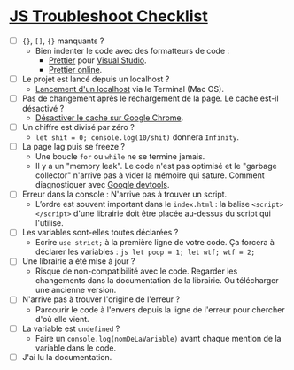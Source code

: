 # [JS Troubleshoot Checklist](./)

- [ ] `{}`, `[]`, `{}` manquants ?
  - Bien indenter le code avec des formatteurs de code :
	  - [Prettier](https://marketplace.visualstudio.com/items?itemName=esbenp.prettier-vscode) pour [Visual Studio](https://visualstudio.microsoft.com/).
	  - [Prettier online](https://prettier.io/playground/).
- [ ] Le projet est lancé depuis un localhost ?
	- [Lancement d'un localhost](https://www.linuxjournal.com/content/tech-tip-really-simple-http-server-python) via le Terminal (Mac OS).
- [ ] Pas de changement après le rechargement de la page. Le cache est-il désactivé ?
	- [Désactiver le cache sur Google Chrome](https://stackoverflow.com/questions/5690269/disabling-chrome-cache-for-website-development).
- [ ] Un chiffre est divisé par zéro ?
	- `let shit = 0; console.log(10/shit)` donnera `Infinity`.
- [ ] La page lag puis se freeze ?
	- Une boucle `for` ou `while` ne se termine jamais.
	- Il y a un "memory leak". Le code n'est pas optimisé et le "garbage collector" n'arrive pas à vider la mémoire qui sature. Comment diagnostiquer avec [Google devtools](https://developers.google.com/web/tools/chrome-devtools/memory-problems).
- [ ] Erreur dans la console : N'arrive pas à trouver un script.
	- L’ordre est souvent important dans le `index.html` : la balise `<script></script>` d'une librairie doit être placée au-dessus du script qui l'utilise.
- [ ] Les variables sont-elles toutes déclarées ?
	- Ecrire `use strict;` à la première ligne de votre code. Ça forcera à déclarer les variables : 
		```js let poop = 1; let wtf; wtf = 2;```
- [ ] Une librairie a été mise à jour ?
	-  Risque de non-compatibilité avec le code. Regarder les changements dans la documentation de la librairie. Ou télécharger une ancienne version.
- [ ] N'arrive pas à trouver l'origine de l'erreur ?
	- Parcourir le code à l'envers depuis la ligne de l'erreur pour chercher d'où elle vient.
- [ ] La variable est `undefined`  ?
	- Faire un `console.log(nomDeLaVariable)` avant chaque mention de la variable dans le code.
- [ ] J'ai lu la documentation.
